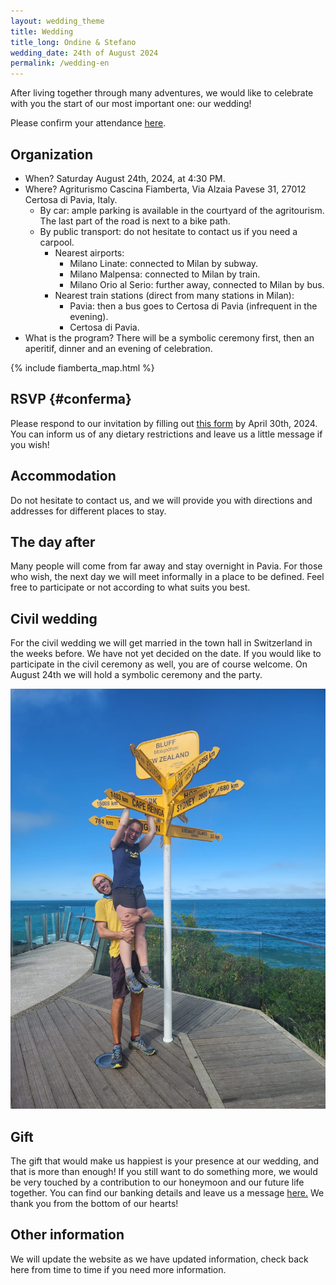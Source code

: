 ```yaml
---
layout: wedding_theme
title: Wedding
title_long: Ondine & Stefano
wedding_date: 24th of August 2024
permalink: /wedding-en
---
```



After living together through many adventures, we would like to celebrate with you the start of our most important one: our wedding!

Please confirm your attendance [here](#conferma).

## Organization

- When? Saturday August 24th, 2024, at 4:30 PM.
- Where? Agriturismo Cascina Fiamberta, Via Alzaia Pavese 31, 27012 Certosa di Pavia, Italy.
    - By car: ample parking is available in the courtyard of the agritourism. The last part of the road is next to a bike path.
    - By public transport: do not hesitate to contact us if you need a carpool.
        - Nearest airports:
            - Milano Linate: connected to Milan by subway.
            - Milano Malpensa: connected to Milan by train.
            - Milano Orio al Serio: further away, connected to Milan by bus.
        - Nearest train stations (direct from many stations in Milan):
            - Pavia: then a bus goes to Certosa di Pavia (infrequent in the evening).
            - Certosa di Pavia.
- What is the program? There will be a symbolic ceremony first, then an aperitif, dinner and an evening of celebration.

{% include fiamberta_map.html %}

## RSVP {#conferma}

Please respond to our invitation by filling out [this form](https://docs.google.com/forms/d/e/1FAIpQLSe9zNCWWGaaH4DYbEGRtSXPWIFe17hMcJD6UFUNsbGItwdbsg/viewform?usp=sf_link) by April 30th, 2024.
You can inform us of any dietary restrictions and leave us a little message if you wish!

## Accommodation

Do not hesitate to contact us, and we will provide you with directions and addresses for different places to stay.

## The day after

Many people will come from far away and stay overnight in Pavia.
For those who wish, the next day we will meet informally in a place to be defined.
Feel free to participate or not according to what suits you best.

## Civil wedding

For the civil wedding we will get married in the town hall in Switzerland in the weeks before.
We have not yet decided on the date.
If you would like to participate in the civil ceremony as well, you are of course welcome.
On August 24th we will hold a symbolic ceremony and the party.

![](/assets/wedding_main_photo.jpg)

## Gift

The gift that would make us happiest is your presence at our wedding, and that is more than enough! 
If you still want to do something more, we would be very touched by a contribution to our honeymoon and our future life together. 
You can find our banking details and leave us a message [here.](https://docs.google.com/forms/d/e/1FAIpQLSdVuDnrX9amj0AdRnc4_zaBlZO92A2GxR2uK33NTl3BSh2YGQ/viewform?usp=pp_url) We thank you from the bottom of our hearts!

## Other information

We will update the website as we have updated information, 
check back here from time to time if you need more information.
